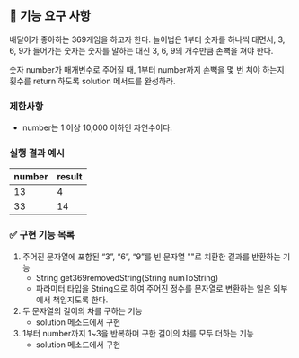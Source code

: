 ## 🚀 기능 요구 사항

배달이가 좋아하는 369게임을 하고자 한다. 놀이법은 1부터 숫자를 하나씩 대면서, 3, 6, 9가 들어가는 숫자는 숫자를 말하는 대신 3, 6, 9의 개수만큼 손뼉을 쳐야 한다.

숫자 number가 매개변수로 주어질 때, 1부터 number까지 손뼉을 몇 번 쳐야 하는지 횟수를 return 하도록 solution 메서드를 완성하라.

### 제한사항

- number는 1 이상 10,000 이하인 자연수이다.

### 실행 결과 예시

| number | result |
| --- | --- |
| 13 | 4 |
| 33 | 14 |

### ✅ 구현 기능 목록
1. 주어진 문자열에 포함된 “3”, “6”, “9”를 빈 문자열 ""로 치환한 결과를 반환하는 기능
    - String get369removedString(String numToString)
    - 파라미터 타입을 String으로 하여 주어진 정수를 문자열로 변환하는 일은 외부에서 책임지도록 한다.
2. 두 문자열의 길이의 차를 구하는 기능
    - solution 메소드에서 구현
3. 1부터 number까지 1~3을 반복하며 구한 길이의 차를 모두 더하는 기능
	- solution 메소드에서 구현